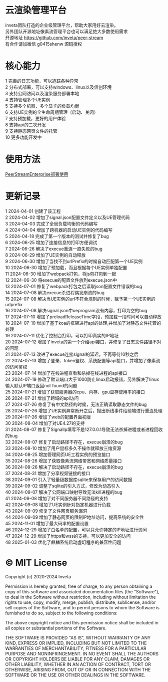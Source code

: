 # 云渲染管理平台
inveta团队打造的企业级管理平台，帮助大家用好云渲染。  
另外团队开源地址像素流管理平台也可以满足绝大多数使用需求  
开源地址 https://github.com/inveta/peer-stream  
有合作请加微信  g0415shenw  源码授权  

# 核心能力
1 完善的日志功能，可以追踪各种异常  
2 分布式部署，可以支持windows、linux以及信创环境  
3 支持公网访问以及渲染服务部署本地  
4 支持管理多个UE实例    
5 支持多个机器、多个显卡的负载均衡  
6 支持UE实例的全生命周期管理（启动、关闭）  
7 支持预加载，更好的用户体验  
8 支持api的二次开发    
9 支持静态网页文件的托管  
10 更多功能开发中

# 使用方法
[PeerStreamEnterprise部署使用](https://github.com/inveta/PeerStreamEnterprise/wiki)


# 更新记录
1 2024-04-01 创建了该工程  
2 2024-04-02 增加了signal.json配置文件定义以及UE管理代码  
3 2024-04-03 完成了全局负载均衡的代码编写  
4 2024-04-04 增加了跨机器的启动UE实例的代码编写  
5 2024-04-18 完成了第一个版本的测试并修复了bug  
6 2024-06-25 增加了连接信息的打印方便调试  
7 2024-06-26 解决了execue重连一直失败的bug  
8 2024-06-29 增加了UE实例的自动释放  
9 2024-06-30 增加了当找不到urlPrefix的时候自动匹配第一个UE实例  
10 2024-06-30 增加了预加载，而且根据每个UE实例单独配置  
11 2024-06-30 增加了webpack打包，将js包打包到一起  
12 2024-06-30 将execue的配置文件放到execue.json中  
13 2024-07-01 修复了webpack打包之后读取json配置文件错误的bug  
14 2024-07-08 解决execue杀进程偶发崩溃的bug  
15 2024-07-08 解决当UE实例的url不符合规则的时候，赋予第一个UE实例的urlprefix   
16 2024-07-08 解决signal.json中ueprogram没有内容，打印为空的bug  
17 2024-07-10 增加了preloadReleaseTime字段，预加载一段时间可以自动释放  
18 2024-07-10 增加了基于koa的框架进行api的处理,并增加了对静态文件托管的处理    
19 2024-07-11 优化了控制台打印，可以打印真实的IP地址  
20 2024-07-12 增加了inveta的第一个介绍api接口，并修复了日志文件路径不对的问题  
21 2024-07-13 改进了execue连接signal的延迟，不再等待10秒之后  
22 2024-07-13 增加了登录、token鉴权、系统配置等api接口，并增加了像素流的访问鉴权  
23 2024-07-14 增加了在线进程查看和杀掉在线进程的api接口  
24 2024-07-19 修改了默认端口大于1000防止linux启动报错，另外解决了linux输入默认IP端口返回not found的问题  
25 2024-07-21 增加了获取服务器的cpu、内存、gpu显存使用率的接口  
26 2024-07-21 增加了跨域的api访问  
27 2024-07-26 修复了有中文路径的时候，无法正确读取静态文件的bug   
28 2024-07-26 增加了UE实例异常断开之后，抛出断线事件给前端进行重连处理  
29 2024-07-26 增加了web的配置界面初版  
30 2024-08-04 增加了对UE4.27的支持  
31 2024-08-07 修复了SignalIp填写不是127.0.0.1导致无法杀掉进程或者进程回收的bug  
32 2024-08-07 修复了启动路径不存在，execue崩溃的bug  
33 2024-08-10 增加了用户鼠标多久不操作就释放三维资源    
34 2024-08-25 增加管理网页UE工程实例的预览接口  
35 2024-08-26 增加了获取像素流网络带宽和网络质量接口  
36 2024-08-26 解决了启动路径不存在，execue崩溃的bug  
37 2024-08-31 增加了分享视频链接的接口  
38 2024-09-01 引入了轻量级数据库sqlite来保存用户的访问数据  
39 2024-09-02 调整了sqlite的引入方式，修改为动态引入  
40 2024-09-07 解决了公网端口映射导致无法kill进程的bug  
41 2024-09-08 增加了对不同服务器不同路径的支持  
42 2024-09-08 增加了UE实例针对指定机器进行负载  
43 2024-09-09 修复了文件网页服务漏洞  
44 2024-09-09 增加了静态网页的限制IP地址访问，提高系统的安全性  
45 2024-11-01 增加了最大码率的配置设置  
46 2024-12-29 增加了白名单的配置，可以只允许特定的IP地址进行访问  
47 2024-12-29 增加了https和wss的支持，可以更加安全的访问  
48 2025-01-03 优化了麒麟系统启动虚幻程序的兼容性问题  









   



# © MIT License
Copyright (c) 2020-2024 Inveta  

Permission is hereby granted, free of charge, to any person obtaining a copy of this software and associated documentation files (the "Software"), to deal in the Software without restriction, including without limitation the rights to use, copy, modify, merge, publish, distribute, sublicense, and/or sell copies of the Software, and to permit persons to whom the Software is furnished to do so, subject to the following conditions:  

The above copyright notice and this permission notice shall be included in all copies or substantial portions of the Software.  

THE SOFTWARE IS PROVIDED "AS IS", WITHOUT WARRANTY OF ANY KIND, EXPRESS OR IMPLIED, INCLUDING BUT NOT LIMITED TO THE WARRANTIES OF MERCHANTABILITY, FITNESS FOR A PARTICULAR PURPOSE AND NONINFRINGEMENT. IN NO EVENT SHALL THE AUTHORS OR COPYRIGHT HOLDERS BE LIABLE FOR ANY CLAIM, DAMAGES OR OTHER LIABILITY, WHETHER IN AN ACTION OF CONTRACT, TORT OR OTHERWISE, ARISING FROM, OUT OF OR IN CONNECTION WITH THE SOFTWARE OR THE USE OR OTHER DEALINGS IN THE SOFTWARE.  




